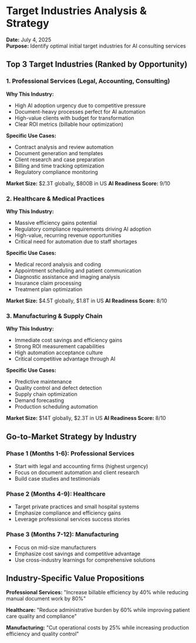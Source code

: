 # Target Industries Analysis & Strategy

**Date:** July 4, 2025  
**Purpose:** Identify optimal initial target industries for AI consulting services

## Top 3 Target Industries (Ranked by Opportunity)

### 1. Professional Services (Legal, Accounting, Consulting)
**Why This Industry:**
- High AI adoption urgency due to competitive pressure
- Document-heavy processes perfect for AI automation
- High-value clients with budget for transformation
- Clear ROI metrics (billable hour optimization)

**Specific Use Cases:**
- Contract analysis and review automation
- Document generation and templates
- Client research and case preparation
- Billing and time tracking optimization
- Regulatory compliance monitoring

**Market Size:** $2.3T globally, $800B in US
**AI Readiness Score:** 9/10

### 2. Healthcare & Medical Practices
**Why This Industry:**
- Massive efficiency gains potential
- Regulatory compliance requirements driving AI adoption
- High-value, recurring revenue opportunities
- Critical need for automation due to staff shortages

**Specific Use Cases:**
- Medical record analysis and coding
- Appointment scheduling and patient communication
- Diagnostic assistance and imaging analysis
- Insurance claim processing
- Treatment plan optimization

**Market Size:** $4.5T globally, $1.8T in US
**AI Readiness Score:** 8/10

### 3. Manufacturing & Supply Chain
**Why This Industry:**
- Immediate cost savings and efficiency gains
- Strong ROI measurement capabilities
- High automation acceptance culture
- Critical competitive advantage through AI

**Specific Use Cases:**
- Predictive maintenance
- Quality control and defect detection
- Supply chain optimization
- Demand forecasting
- Production scheduling automation

**Market Size:** $14T globally, $2.3T in US
**AI Readiness Score:** 8/10

## Go-to-Market Strategy by Industry

### Phase 1 (Months 1-6): Professional Services
- Start with legal and accounting firms (highest urgency)
- Focus on document automation and client research
- Build case studies and testimonials

### Phase 2 (Months 4-9): Healthcare
- Target private practices and small hospital systems
- Emphasize compliance and efficiency gains
- Leverage professional services success stories

### Phase 3 (Months 7-12): Manufacturing
- Focus on mid-size manufacturers
- Emphasize cost savings and competitive advantage
- Use cross-industry learnings for comprehensive solutions

## Industry-Specific Value Propositions

**Professional Services:** "Increase billable efficiency by 40% while reducing manual document work by 80%"

**Healthcare:** "Reduce administrative burden by 60% while improving patient care quality and compliance"

**Manufacturing:** "Cut operational costs by 25% while increasing production efficiency and quality control"
